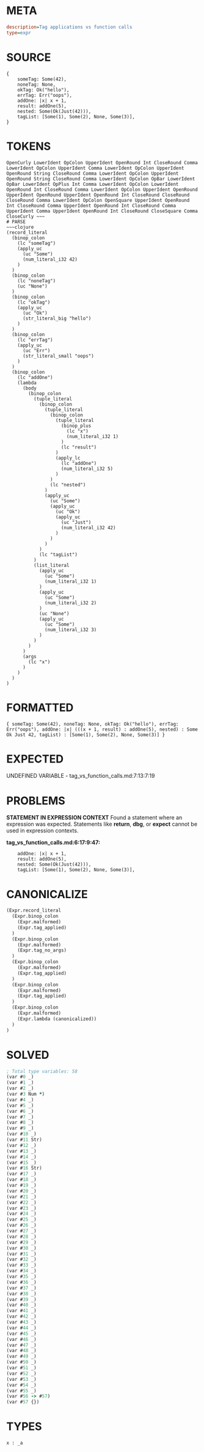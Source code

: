 # META
~~~ini
description=Tag applications vs function calls
type=expr
~~~
# SOURCE
~~~roc
{
    someTag: Some(42),
    noneTag: None,
    okTag: Ok("hello"),
    errTag: Err("oops"),
    addOne: |x| x + 1,
    result: addOne(5),
    nested: Some(Ok(Just(42))),
    tagList: [Some(1), Some(2), None, Some(3)],
}
~~~
# TOKENS
~~~text
OpenCurly LowerIdent OpColon UpperIdent OpenRound Int CloseRound Comma LowerIdent OpColon UpperIdent Comma LowerIdent OpColon UpperIdent OpenRound String CloseRound Comma LowerIdent OpColon UpperIdent OpenRound String CloseRound Comma LowerIdent OpColon OpBar LowerIdent OpBar LowerIdent OpPlus Int Comma LowerIdent OpColon LowerIdent OpenRound Int CloseRound Comma LowerIdent OpColon UpperIdent OpenRound UpperIdent OpenRound UpperIdent OpenRound Int CloseRound CloseRound CloseRound Comma LowerIdent OpColon OpenSquare UpperIdent OpenRound Int CloseRound Comma UpperIdent OpenRound Int CloseRound Comma UpperIdent Comma UpperIdent OpenRound Int CloseRound CloseSquare Comma CloseCurly ~~~
# PARSE
~~~clojure
(record_literal
  (binop_colon
    (lc "someTag")
    (apply_uc
      (uc "Some")
      (num_literal_i32 42)
    )
  )
  (binop_colon
    (lc "noneTag")
    (uc "None")
  )
  (binop_colon
    (lc "okTag")
    (apply_uc
      (uc "Ok")
      (str_literal_big "hello")
    )
  )
  (binop_colon
    (lc "errTag")
    (apply_uc
      (uc "Err")
      (str_literal_small "oops")
    )
  )
  (binop_colon
    (lc "addOne")
    (lambda
      (body
        (binop_colon
          (tuple_literal
            (binop_colon
              (tuple_literal
                (binop_colon
                  (tuple_literal
                    (binop_plus
                      (lc "x")
                      (num_literal_i32 1)
                    )
                    (lc "result")
                  )
                  (apply_lc
                    (lc "addOne")
                    (num_literal_i32 5)
                  )
                )
                (lc "nested")
              )
              (apply_uc
                (uc "Some")
                (apply_uc
                  (uc "Ok")
                  (apply_uc
                    (uc "Just")
                    (num_literal_i32 42)
                  )
                )
              )
            )
            (lc "tagList")
          )
          (list_literal
            (apply_uc
              (uc "Some")
              (num_literal_i32 1)
            )
            (apply_uc
              (uc "Some")
              (num_literal_i32 2)
            )
            (uc "None")
            (apply_uc
              (uc "Some")
              (num_literal_i32 3)
            )
          )
        )
      )
      (args
        (lc "x")
      )
    )
  )
)
~~~
# FORMATTED
~~~roc
{ someTag: Some(42), noneTag: None, okTag: Ok("hello"), errTag: Err("oops"), addOne: |x| (((x + 1, result) : addOne(5), nested) : Some Ok Just 42, tagList) : [Some(1), Some(2), None, Some(3)] }
~~~
# EXPECTED
UNDEFINED VARIABLE - tag_vs_function_calls.md:7:13:7:19
# PROBLEMS
**STATEMENT IN EXPRESSION CONTEXT**
Found a statement where an expression was expected.
Statements like **return**, **dbg**, or **expect** cannot be used in expression contexts.

**tag_vs_function_calls.md:6:17:9:47:**
```roc
    addOne: |x| x + 1,
    result: addOne(5),
    nested: Some(Ok(Just(42))),
    tagList: [Some(1), Some(2), None, Some(3)],
```


# CANONICALIZE
~~~clojure
(Expr.record_literal
  (Expr.binop_colon
    (Expr.malformed)
    (Expr.tag_applied)
  )
  (Expr.binop_colon
    (Expr.malformed)
    (Expr.tag_no_args)
  )
  (Expr.binop_colon
    (Expr.malformed)
    (Expr.tag_applied)
  )
  (Expr.binop_colon
    (Expr.malformed)
    (Expr.tag_applied)
  )
  (Expr.binop_colon
    (Expr.malformed)
    (Expr.lambda (canonicalized))
  )
)
~~~
# SOLVED
~~~clojure
; Total type variables: 58
(var #0 _)
(var #1 _)
(var #2 _)
(var #3 Num *)
(var #4 _)
(var #5 _)
(var #6 _)
(var #7 _)
(var #8 _)
(var #9 _)
(var #10 _)
(var #11 Str)
(var #12 _)
(var #13 _)
(var #14 _)
(var #15 _)
(var #16 Str)
(var #17 _)
(var #18 _)
(var #19 _)
(var #20 _)
(var #21 _)
(var #22 _)
(var #23 _)
(var #24 _)
(var #25 _)
(var #26 _)
(var #27 _)
(var #28 _)
(var #29 _)
(var #30 _)
(var #31 _)
(var #32 _)
(var #33 _)
(var #34 _)
(var #35 _)
(var #36 _)
(var #37 _)
(var #38 _)
(var #39 _)
(var #40 _)
(var #41 _)
(var #42 _)
(var #43 _)
(var #44 _)
(var #45 _)
(var #46 _)
(var #47 _)
(var #48 _)
(var #49 _)
(var #50 _)
(var #51 _)
(var #52 _)
(var #53 _)
(var #54 _)
(var #55 _)
(var #56 -> #57)
(var #57 {})
~~~
# TYPES
~~~roc
x : _a
~~~
